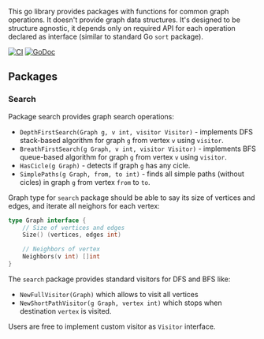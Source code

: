 This go library provides packages with functions for
common graph operations. It doesn't provide graph data structures.
It's designed to be structure agnostic,
it depends only on required API for each operation declared as interface
(similar to standard Go `sort` package).

[![CI](https://github.com/g4s8/go-graph/actions/workflows/go.yml/badge.svg)](https://github.com/g4s8/go-graph/actions/workflows/go.yml)
[![GoDoc](https://godoc.org/github.com/g4s8/go-graph?status.svg)](https://godoc.org/github.com/g4s8/go-graph)


## Packages

### Search

Package search provides graph search operations:
 - `DepthFirstSearch(Graph g, v int, visitor Visitor)` - implements DFS stack-based
 algorithm for graph `g` from vertex `v` using `visitor`.
 - `BreathFirstSearch(g Graph, v int, visitor Visitor)` - implements BFS queue-based
 algorithm for graph `g` from vertex `v` using `visitor`.
 - `HasCicle(g Graph)` - detects if graph `g` has any cicle.
 - `SimplePaths(g Graph, from, to int)` - finds all simple paths (without cicles)
 in graph `g` from vertex `from` to `to`.

Graph type for `search` package should be able to say its size of vertices and edges,
and iterate all neighors for each vertex:
```go
type Graph interface {
	// Size of vertices and edges
	Size() (vertices, edges int)

	// Neighbors of vertex
	Neighbors(v int) []int
}
```

The `search` package provides standard visitors for DFS and BFS like:
 - `NewFullVisitor(Graph)` which allows to visit all vertices
 - `NewShortPathVisitor(g Graph, vertex int)` which stops when destination `vertex`
 is visited.

Users are free to implement custom visitor as `Visitor` interface.
